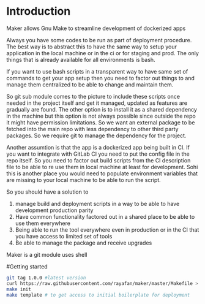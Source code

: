 # Introduction
Maker allows Gnu Make to streamline development of dockerized apps

Always you have some codes to be run as part of deployment procedure. The best way is to abstract this to have the same way to setup your application in the local machine or in the ci or for staging and prod. The only things that is already available for all environments is bash.

If you want to use bash scripts in a transparent way to have same set of commands to get your app setup then you need to factor out things to and manage them centralized to be able to change and maintain them.

So git sub module comes to the picture to include these scripts once needed in the project itself and get it managed, updated as features are gradually are found. The other option is to install it as a shared dependency in the machine but this option is not always possible since outside the repo it might have permission limitations. So we want an external package to be fetched into the main repo with less dependency to other third party packages. So we require git to manage the dependency for the project.

Another assumtion is that the app is a dockerized app being built in CI. If you want to integrate with GitLab CI you need to put the config file in the repo itself. So you need to factor out build scripts from the CI description file to be able to re use them in local machine at least for development. Sohi this is another place you would need to populate environment variables that are missing  to your local machine to be able to run the script.

So you should have a solution to 

1. manage build and deployment scripts in a way to be able to have development production parity
2. Have common functionality factored out in a shared place to be able to use them everywhere
3. Being able to run the tool everywhere even in production or in the CI that you have access to limited set of tools
4. Be able to manage the package and receive upgrades

Maker is a git module uses shell

#Getting started
```bash
git tag 1.0.0 #latest version 
curl https://raw.githubusercontent.com/rayafan/maker/master/Makefile > Makefile
make init
make template # to get access to initial boilerplate for deployment
```